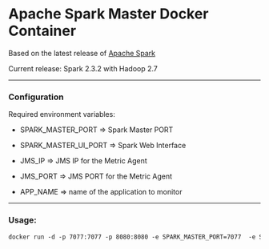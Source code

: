 # Apache Spark Master Docker Container

Based on the latest release of [Apache Spark](http://spark.apache.org/)

Current release: Spark 2.3.2 with Hadoop 2.7

------

### Configuration

Required environment variables:

- SPARK_MASTER_PORT => Spark Master PORT

- SPARK_MASTER_UI_PORT => Spark Web Interface

- JMS_IP => JMS IP for the Metric Agent

- JMS_PORT => JMS PORT for the Metric Agent

- APP_NAME => name of the application to monitor

------

### Usage:

```dockerfile
docker run -d -p 7077:7077 -p 8080:8080 -e SPARK_MASTER_PORT=7077  -e SPARK_MASTER_UI_PORT=8080 -e JMS_IP=localhost JMS_PORT=61616   cloudiator/spark-master:latest
```

